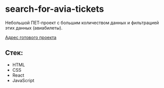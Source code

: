 # search-for-avia-tickets
Небольшой ПЕТ-проект с большим количеством данных и фильтрацией этих данных (авиабилеты).

[Адрес готового проекта](https://nikitasavchuk97.github.io/search-for-avia-tickets/)

## Стек:
- HTML
- CSS
- React
- JavaScript
